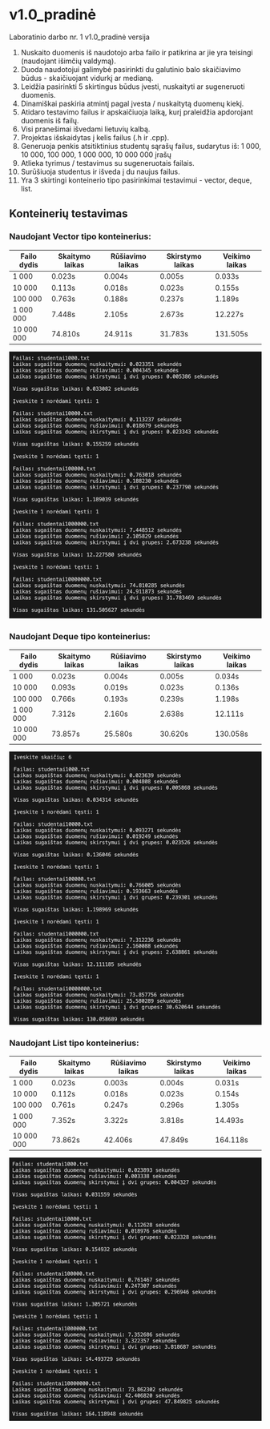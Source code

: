 # v1.0_pradinė
Laboratinio darbo nr. 1 v1.0_pradinė versija

1. Nuskaito duomenis iš naudotojo arba failo ir patikrina ar jie yra teisingi (naudojant išimčių valdymą). 
2. Duoda naudotojui galimybė pasirinkti du galutinio balo skaičiavimo būdus - skaičiuojant vidurkį ar medianą.
3. Leidžia pasirinkti 5 skirtingus būdus įvesti, nuskaityti ar sugeneruoti duomenis.
4. Dinamiškai paskiria atmintį pagal įvesta / nuskaitytą duomenų kiekį.
5. Atidaro testavimo failus ir apskaičiuoja laiką, kurį praleidžia apdorojant duomenis iš failų.
6. Visi pranešimai išvedami lietuvių kalbą.
7. Projektas išskaidytas į kelis failus (.h ir .cpp).
8. Generuoja penkis atsitiktinius studentų sąrašų failus, sudarytus iš: 1 000, 10 000, 100 000, 1 000 000, 10 000 000 įrašų
9. Atlieka tyrimus / testavimus su sugeneruotais failais.
10. Surūšiuoja studentus ir išveda į du naujus failus.
11. Yra 3 skirtingi konteinerio tipo pasirinkimai testavimui - vector, deque, list.

## Konteinerių testavimas

### Naudojant Vector tipo konteinerius:

| Failo dydis | Skaitymo laikas  | Rūšiavimo laikas | Skirstymo laikas | Veikimo laikas |
|-------------|------------------|------------------|------------------|----------------|
| 1 000       | 0.023s           | 0.004s           | 0.005s           | 0.033s         |
| 10 000      | 0.113s           | 0.018s           | 0.023s           | 0.155s         |
| 100 000     | 0.763s           | 0.188s           | 0.237s           | 1.189s         |
| 1 000 000   | 7.448s           | 2.105s           | 2.673s           | 12.227s        |
| 10 000 000  | 74.810s          | 24.911s          | 31.783s          | 131.505s       |

![Vector_pradine](./Images/Vector_pradine.png)

### Naudojant Deque tipo konteinerius:

| Failo dydis | Skaitymo laikas  | Rūšiavimo laikas | Skirstymo laikas | Veikimo laikas |
|-------------|------------------|------------------|------------------|----------------|
| 1 000       | 0.023s           | 0.004s           | 0.005s           | 0.034s         |
| 10 000      | 0.093s           | 0.019s           | 0.023s           | 0.136s         |
| 100 000     | 0.766s           | 0.193s           | 0.239s           | 1.198s         |
| 1 000 000   | 7.312s           | 2.160s           | 2.638s           | 12.111s        |
| 10 000 000  | 73.857s          | 25.580s          | 30.620s          | 130.058s       |

![Deque_pradine](./Images/Deque_pradine.png)

### Naudojant List tipo konteinerius:

| Failo dydis | Skaitymo laikas  | Rūšiavimo laikas | Skirstymo laikas | Veikimo laikas |
|-------------|------------------|------------------|------------------|----------------|
| 1 000       | 0.023s           | 0.003s           | 0.004s           | 0.031s         |
| 10 000      | 0.112s           | 0.018s           | 0.023s           | 0.154s         |
| 100 000     | 0.761s           | 0.247s           | 0.296s           | 1.305s         |
| 1 000 000   | 7.352s           | 3.322s           | 3.818s           | 14.493s        |
| 10 000 000  | 73.862s          | 42.406s          | 47.849s          | 164.118s       |

![List_pradine](./Images/List_pradine.png)
